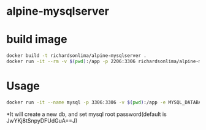 # alpine-mysqlserver


# build image
```bash
docker build -t richardsonlima/alpine-mysqlserver .
docker run -it --rm -v $(pwd):/app -p 2206:3306 richardsonlima/alpine-mysqlserver
```

# Usage
```bash
docker run -it --name mysql -p 3306:3306 -v $(pwd):/app -e MYSQL_DATABASE=admin -e MYSQL_USER=dbadminuser -e MYSQL_PASSWORD=dpa\*12d -e MYSQL_ROOT_PASSWORD=JwYKj8tSnpyDFUdGuA==J richardsonlima/alpine-mysql
```
*It will create a new db, and set mysql root password(default is JwYKj8tSnpyDFUdGuA==J)
